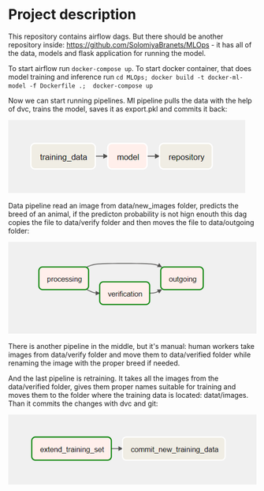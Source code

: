 # Project description

This repository contains airflow dags.
But there should be another repository inside: https://github.com/SolomiyaBranets/MLOps - it has all of the data, models and flask application for running the model.

To start airflow run ```docker-compose up```.
To start docker container, that does model training and inference run ```cd MLOps; docker build -t docker-ml-model -f Dockerfile .;  docker-compose up```

Now we can start running pipelines.
Ml pipeline pulls the data with the help of dvc, trains the model, saves it as export.pkl and commits it back:

![Diagram](ml_pipeline.PNG)

Data pipeline read an image from data/new_images folder, predicts the breed of an animal, if the predicton probability is not hign enouth this dag copies the file to data/verify folder and then moves the file to data/outgoing folder:

![Diagram](data_pipeline.PNG)

There is another pipeline in the middle, but it's manual: human workers take images from data/verify folder and move them to data/verified folder while renaming the image with the proper breed if needed.

And the last pipeline is retraining. It takes all the images from the data/verified folder, gives them proper names suitable for training and moves them to the folder where the training data is located: datat/images. Than it commits the changes with dvc and git:

![Diagram](retraining_pipeline.PNG)
